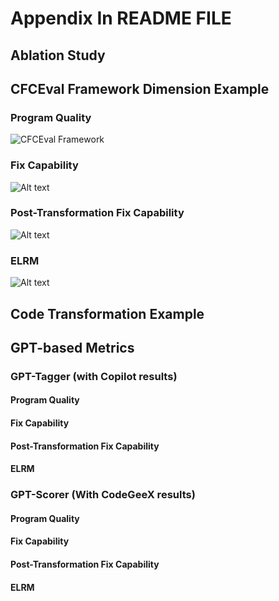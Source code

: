 # Appendix In README FILE

## Ablation Study

## CFCEval Framework Dimension Example

### Program Quality
![CFCEval Framework]( https://github.com/AAAstudyAAA/CFCEval4AIWARE/tree/main/Appendix/CFCEval_framework_example/GLQ.png)


### Fix Capability
![Alt text](path/to/image.png)

### Post-Transformation Fix Capability
![Alt text](path/to/image.png)

### ELRM

![Alt text](path/to/image.png)

## Code Transformation Example


## GPT-based Metrics


### GPT-Tagger (with Copilot results)

#### Program Quality

#### Fix Capability

#### Post-Transformation Fix Capability

#### ELRM

### GPT-Scorer (With CodeGeeX results)
#### Program Quality

#### Fix Capability

#### Post-Transformation Fix Capability

#### ELRM
